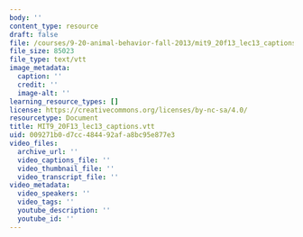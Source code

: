 ```yaml
---
body: ''
content_type: resource
draft: false
file: /courses/9-20-animal-behavior-fall-2013/mit9_20f13_lec13_captions.vtt
file_size: 85023
file_type: text/vtt
image_metadata:
  caption: ''
  credit: ''
  image-alt: ''
learning_resource_types: []
license: https://creativecommons.org/licenses/by-nc-sa/4.0/
resourcetype: Document
title: MIT9_20F13_lec13_captions.vtt
uid: 009271b0-d7cc-4844-92af-a8bc95e877e3
video_files:
  archive_url: ''
  video_captions_file: ''
  video_thumbnail_file: ''
  video_transcript_file: ''
video_metadata:
  video_speakers: ''
  video_tags: ''
  youtube_description: ''
  youtube_id: ''
---
```

